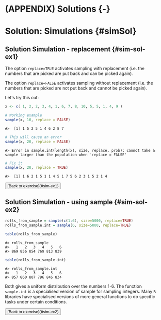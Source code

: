# (APPENDIX) Solutions {-}

# Solution: Simulations {#simSol}

## Solution Simulation - replacement {#sim-sol-ex1}

The option `replace=TRUE` activates sampling with replacement (i.e. the numbers that are picked are put back and can be picked again).

The option `replace=FALSE` activates sampling without replacement (i.e. the numbers that are picked are not put back and cannot be picked again).

Let's try this out:


```{.r .numberLines}
x <- c( 1, 2, 2, 3, 4, 1, 6, 7, 8, 10, 5, 5, 1, 4, 9 )

# Working example
sample(x, 10, replace = FALSE)
```

``` bg-info
#>  [1] 1 5 2 5 1 4 6 2 8 7
```

```{.r .numberLines}
# This will cause an error
sample(x, 20, replace = FALSE)
```

```
#> Error in sample.int(length(x), size, replace, prob): cannot take a sample larger than the population when 'replace = FALSE'
```

```{.r .numberLines}
# Fix it
sample(x, 20, replace = TRUE)
```

``` bg-info
#>  [1] 1 6 2 1 5 1 1 4 5 1 7 5 6 2 3 1 5 2 1 4
```

<button class="button">
  [Back to exercise](#sim-ex1)
</button>

## Solution Simulation - using sample {#sim-sol-ex2}



```{.r .numberLines}
rolls_from_sample = sample(c(1:6), size=5000, replace=TRUE)
rolls_from_sample.int = sample(6, size=5000, replace=TRUE)

table(rolls_from_sample)
```

``` bg-info
#> rolls_from_sample
#>   1   2   3   4   5   6 
#> 869 856 854 769 813 839
```


```{.r .numberLines}
table(rolls_from_sample.int)
```

``` bg-info
#> rolls_from_sample.int
#>   1   2   3   4   5   6 
#> 857 860 807 796 846 834
```

Both gives a uniform distribution over the numbers 1-6. The function `sample.int` is a specialised version of sample for sampling integers. Many `R` libraries have specialised versions of more general functions to do specific tasks under certain conditions.

<button class="button">
  [Back to exercise](#sim-ex2)
</button>
